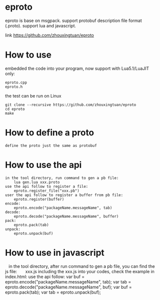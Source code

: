 # eproto
eproto is base on msgpack. support protobuf description file format (.proto). support lua and javascript.

link https://github.com/zhouxingtuan/eproto

# How to use
embedded the code into your program, now support with Lua5.1/LuaJIT only:

	eproto.cpp
	eproto.h

the test can be run on Linux

	git clone --recursive https://github.com/zhouxingtuan/eproto
	cd eproto
	make

# How to define a proto
    define the proto just the same as protobuf

# How to use the api
    in the tool directory, run command to gen a pb file:
        lua gen.lua xxx.proto
    use the api follow to register a file:
        eproto.register_file("xxx.pb")
    user the api follow to register a buffer from pb file:
        eproto.register(buffer)
    encode:
        eproto.encode("packageName.messageName", tab)
    decode:
        eproto.decode("packageName.messageName", buffer)
    pack:
        eproto.pack(tab)
    unpack:
        eproto.unpack(buf)

# How to use in javascript
    in the tool directory, after run command to gen a pb file, you can find the js file:
        xxx.js
	including the xxx.js into your codes, check the example in index.html:
		<script type="text/javascript" src="eproto.min.js" ></script>
		<script type="text/javascript" src="invitemgr_client.js" ></script>
	use the api follow:
		var buf = eproto.encode("packageName.messageName", tab);
		var tab = eproto.decode("packageName.messageName", buf);
		var buf = eproto.pack(tab);
		var tab = eproto.unpack(buf);


